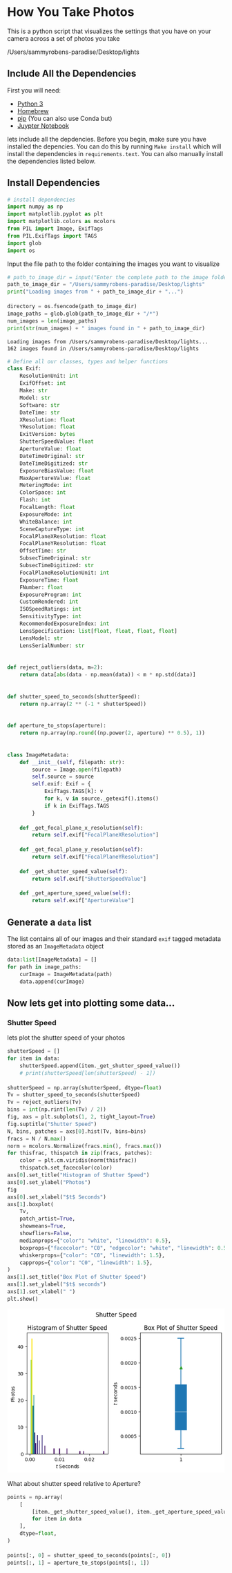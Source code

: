 # How You Take Photos

This is a python script that visualizes the settings that you have on your camera across a set of photos you take


/Users/sammyrobens-paradise/Desktop/lights


## Include All the Dependencies

First you will need:

- [Python 3](https://www.python.org/downloads/)
- [Homebrew](https://brew.sh)
- [pip](https://pip.pypa.io/en/stable/installation/) (You can also use Conda but)
- [Juypter Notebook](https://jupyter.org/install)

lets include all the depdencies. Before you begin, make sure you have installed the depencies.
You can do this by running `Make install` which will install the dependencies in `requirements.text`. You can also manually install the dependencies listed below.


## Install Dependencies



```python
# install dependencies
import numpy as np
import matplotlib.pyplot as plt
import matplotlib.colors as mcolors
from PIL import Image, ExifTags
from PIL.ExifTags import TAGS
import glob
import os
```

Input the file path to the folder containing the images you want to visualize



```python
# path_to_image_dir = input("Enter the complete path to the image folder")
path_to_image_dir = "/Users/sammyrobens-paradise/Desktop/lights"
print("Loading images from " + path_to_image_dir + "...")

directory = os.fsencode(path_to_image_dir)
image_paths = glob.glob(path_to_image_dir + "/*")
num_images = len(image_paths)
print(str(num_images) + " images found in " + path_to_image_dir)
```

    Loading images from /Users/sammyrobens-paradise/Desktop/lights...
    162 images found in /Users/sammyrobens-paradise/Desktop/lights



```python
# Define all our classes, types and helper functions
class Exif:
    ResolutionUnit: int
    ExifOffset: int
    Make: str
    Model: str
    Software: str
    DateTime: str
    XResolution: float
    YResolution: float
    ExitVersion: bytes
    ShutterSpeedValue: float
    ApertureValue: float
    DateTimeOriginal: str
    DateTimeDigitized: str
    ExposureBiasValue: float
    MaxApertureValue: float
    MeteringMode: int
    ColorSpace: int
    Flash: int
    FocalLength: float
    ExposureMode: int
    WhiteBalance: int
    SceneCaptureType: int
    FocalPlaneXResolution: float
    FocalPlaneYResolution: float
    OffsetTime: str
    SubsecTimeOriginal: str
    SubsecTimeDigitized: str
    FocalPlaneResolutionUnit: int
    ExposureTime: float
    FNumber: float
    ExposureProgram: int
    CustomRendered: int
    ISOSpeedRatings: int
    SensitivityType: int
    RecommendedExposureIndex: int
    LensSpecification: list[float, float, float, float]
    LensModel: str
    LensSerialNumber: str


def reject_outliers(data, m=2):
    return data[abs(data - np.mean(data)) < m * np.std(data)]


def shutter_speed_to_seconds(shutterSpeed):
    return np.array(2 ** (-1 * shutterSpeed))


def aperture_to_stops(aperture):
    return np.array(np.round((np.power(2, aperture) ** 0.5), 1))


class ImageMetadata:
    def __init__(self, filepath: str):
        source = Image.open(filepath)
        self.source = source
        self.exif: Exif = {
            ExifTags.TAGS[k]: v
            for k, v in source._getexif().items()
            if k in ExifTags.TAGS
        }

    def _get_focal_plane_x_resolution(self):
        return self.exif["FocalPlaneXResolution"]

    def _get_focal_plane_y_resolution(self):
        return self.exif["FocalPlaneYResolution"]

    def _get_shutter_speed_value(self):
        return self.exif["ShutterSpeedValue"]

    def _get_aperture_speed_value(self):
        return self.exif["ApertureValue"]
```

## Generate a `data` list
The list contains all of our images and their standard `exif` tagged metadata stored as an `ImageMetadata` object


```python
data:list[ImageMetadata] = []
for path in image_paths:
    curImage = ImageMetadata(path)
    data.append(curImage)
```

## Now lets get into plotting some data...

### Shutter Speed 

lets plot the shutter speed of your photos


```python
shutterSpeed = []
for item in data:
    shutterSpeed.append(item._get_shutter_speed_value())
    # print(shutterSpeed[len(shutterSpeed) - 1])

shutterSpeed = np.array(shutterSpeed, dtype=float)
Tv = shutter_speed_to_seconds(shutterSpeed)
Tv = reject_outliers(Tv)
bins = int(np.rint(len(Tv) / 2))
fig, axs = plt.subplots(1, 2, tight_layout=True)
fig.suptitle("Shutter Speed")
N, bins, patches = axs[0].hist(Tv, bins=bins)
fracs = N / N.max()
norm = mcolors.Normalize(fracs.min(), fracs.max())
for thisfrac, thispatch in zip(fracs, patches):
    color = plt.cm.viridis(norm(thisfrac))
    thispatch.set_facecolor(color)
axs[0].set_title("Histogram of Shutter Speed")
axs[0].set_ylabel("Photos")
fig
axs[0].set_xlabel("$t$ Seconds")
axs[1].boxplot(
    Tv,
    patch_artist=True,
    showmeans=True,
    showfliers=False,
    medianprops={"color": "white", "linewidth": 0.5},
    boxprops={"facecolor": "C0", "edgecolor": "white", "linewidth": 0.5},
    whiskerprops={"color": "C0", "linewidth": 1.5},
    capprops={"color": "C0", "linewidth": 1.5},
)
axs[1].set_title("Box Plot of Shutter Speed")
axs[1].set_ylabel("$t$ seconds")
axs[1].set_xlabel(" ")
plt.show()
```


    
![png](script_files/script_12_0.png)
    


What about shutter speed relative to Aperture?


```python
points = np.array(
    [
        [item._get_shutter_speed_value(), item._get_aperture_speed_value()]
        for item in data
    ],
    dtype=float,
)

points[:, 0] = shutter_speed_to_seconds(points[:, 0])
points[:, 1] = aperture_to_stops(points[:, 1])
```
